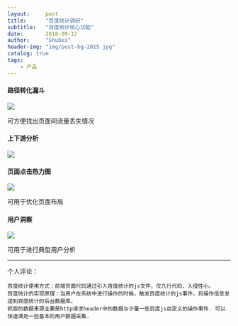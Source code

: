 ```yaml
---  
layout:     post  
title:      "百度统计调研"  
subtitle:   "百度统计核心功能"  
date:       2018-09-12  
author:     "Shubei"  
header-img: "img/post-bg-2015.jpg"  
catalog: true  
tags:  
    - 产品  
---  
```

#### 路径转化漏斗
![](http://shubei-blog.oss-cn-beijing.aliyuncs.com/pasteimageintomarkdown/2020-03-07/163474600437568.png?Expires=4737175265&OSSAccessKeyId=LTAI4Fv8o4J1qrtFrYcJsmA2&Signature=BgMJrsbgQyrfdEqKI8RekiXxmdM%3D)

可方便找出页面间流量丢失情况  

#### 上下游分析
![](http://shubei-blog.oss-cn-beijing.aliyuncs.com/pasteimageintomarkdown/2020-03-07/163549022914570.png?Expires=4737175340&OSSAccessKeyId=LTAI4Fv8o4J1qrtFrYcJsmA2&Signature=fx63JmWbF2UDDEReOyVOllbFmuQ%3D)

#### 页面点击热力图  
![](http://shubei-blog.oss-cn-beijing.aliyuncs.com/pasteimageintomarkdown/2020-03-07/163628501461092.png?Expires=4737175419&OSSAccessKeyId=LTAI4Fv8o4J1qrtFrYcJsmA2&Signature=FJahOK8J11lZ9wC5e9afhWEP6iU%3D)

可用于优化页面布局  

#### 用户洞察  
![](http://shubei-blog.oss-cn-beijing.aliyuncs.com/pasteimageintomarkdown/2020-03-07/163699419932476.png?Expires=4737175491&OSSAccessKeyId=LTAI4Fv8o4J1qrtFrYcJsmA2&Signature=xt6CNnxdWfEud%2BGa6QsNpdUE%2Fw8%3D)

可用于进行典型用户分析    

---
个人评论：  
```
百度统计使用方式：前端页面代码通过引入百度统计的js文件，仅几行代码，入侵性小。 
百度统计的实现原理：当用户在系统中进行操作的时候，触发百度统计的js事件，将操作信息发送到百度统计的后台数据库。
抓取的数据来源主要是http请求header中的数据与少量一些百度js自定义的操作事件. 可以快速满足一些基本的用户数据采集.
```



